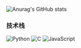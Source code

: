 ![Anurag's GitHub stats](https://github-readme-stats.vercel.app/api?username=chase535&show_icons=true&theme=radical)

### 技术栈

![Python](https://img.shields.io/badge/-Python-192133?style=flat-square&logo=python&logoColor=white)
![C](https://img.shields.io/badge/-C-192133?style=flat-square&logo=figma&logoColor=white)
![JavaScript](https://img.shields.io/badge/-JavaScript-192133?style=flat-square&logo=figma&logoColor=white)
